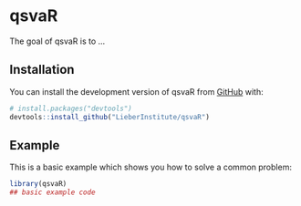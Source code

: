 
# qsvaR

<!-- badges: start -->
<!-- badges: end -->

The goal of qsvaR is to ...

## Installation

You can install the development version of qsvaR from [GitHub](https://github.com/) with:

``` r
# install.packages("devtools")
devtools::install_github("LieberInstitute/qsvaR")
```

## Example

This is a basic example which shows you how to solve a common problem:

``` r
library(qsvaR)
## basic example code
```

